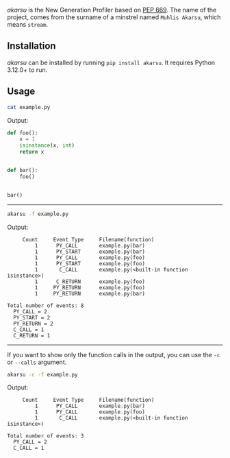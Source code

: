 _akarsu_ is the New Generation Profiler based on
[PEP 669](https://peps.python.org/pep-0669/). The name of the project, comes from the
surname of a minstrel named `Muhlis Akarsu`, which means `stream`.

## Installation

_akarsu_ can be installed by running `pip install akarsu`. It requires Python 3.12.0+ to
run.

## Usage

```sh
cat example.py
```

Output:

```python
def foo():
    x = 1
    isinstance(x, int)
    return x


def bar():
    foo()


bar()
```

---

```sh
akarsu -f example.py
```

Output:

```
     Count     Event Type     Filename(function)
         1      PY_CALL       example.py(bar)
         1      PY_START      example.py(bar)
         1      PY_CALL       example.py(foo)
         1      PY_START      example.py(foo)
         1       C_CALL       example.py(<built-in function isinstance>)
         1      C_RETURN      example.py(foo)
         1     PY_RETURN      example.py(foo)
         1     PY_RETURN      example.py(bar)

Total number of events: 8
  PY_CALL = 2
  PY_START = 2
  PY_RETURN = 2
  C_CALL = 1
  C_RETURN = 1
```

---

If you want to show only the function calls in the output, you can use the `-c` or
`--calls` argument.

```sh
akarsu -c -f example.py
```

Output:

```
     Count     Event Type     Filename(function)
         1      PY_CALL       example.py(bar)
         1      PY_CALL       example.py(foo)
         1       C_CALL       example.py(<built-in function isinstance>)

Total number of events: 3
  PY_CALL = 2
  C_CALL = 1
```
